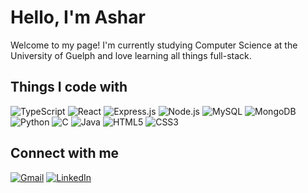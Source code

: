 # Hello, I'm Ashar

Welcome to my page!
I'm currently studying Computer Science at the University of Guelph and love learning all things full-stack.

## Things I code with

![TypeScript](https://img.shields.io/badge/-TypeScript-007ACC?style=flat-square&logo=typescript)
![React](https://img.shields.io/badge/-React-61DAFB?style=flat-square&logo=react)
![Express.js](https://img.shields.io/badge/-Express.js-404D59?style=flat-square)
![Node.js](https://img.shields.io/badge/-Node.js-43853D?style=flat-square&logo=node.js)
![MySQL](https://img.shields.io/badge/-MySQL-4479A1?style=flat-square&logo=mysql)
![MongoDB](https://img.shields.io/badge/-MongoDB-47A248?style=flat-square&logo=mongodb)
![Python](https://img.shields.io/badge/-Python-3776AB?style=flat-square&logo=python)
![C](https://img.shields.io/badge/-C-A8B9CC?style=flat-square&logo=c)
![Java](https://img.shields.io/badge/-Java-ED8B00?style=flat-square&logo=java)
![HTML5](https://img.shields.io/badge/-HTML5-E34F26?style=flat-square&logo=html5)
![CSS3](https://img.shields.io/badge/-CSS3-1572B6?style=flat-square&logo=css3)

## Connect with me

[![Gmail](https://img.shields.io/badge/-Gmail-D14836?style=flat-square&logo=gmail&logoColor=white)](mailto:asharmoin7768@gmail.com)
[![LinkedIn](https://img.shields.io/badge/-LinkedIn-0077B5?style=flat-square&logo=linkedin&logoColor=white)](https://www.linkedin.com/in/ashar-moin-5095b6275)
